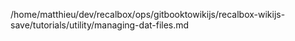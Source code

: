 /home/matthieu/dev/recalbox/ops/gitbooktowikijs/recalbox-wikijs-save/tutorials/utility/managing-dat-files.md